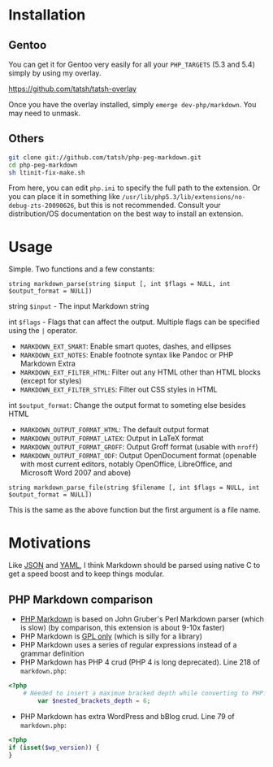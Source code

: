 # Installation

## Gentoo

You can get it for Gentoo very easily for all your `PHP_TARGETS` (5.3 and 5.4) simply by using my overlay.

https://github.com/tatsh/tatsh-overlay

Once you have the overlay installed, simply `emerge dev-php/markdown`. You may need to unmask.

## Others

```bash
git clone git://github.com/tatsh/php-peg-markdown.git
cd php-peg-markdown
sh ltinit-fix-make.sh
```

From here, you can edit `php.ini` to specify the full path to the extension. Or you can place it in something like `/usr/lib/php5.3/lib/extensions/no-debug-zts-20090626`, but this is not recommended. Consult your distribution/OS documentation on the best way to install an extension.

# Usage

Simple. Two functions and a few constants:

```
string markdown_parse(string $input [, int $flags = NULL, int $output_format = NULL])
```

string `$input` - The input Markdown string

int `$flags` - Flags that can affect the output. Multiple flags can be specified using the `|` operator.

* `MARKDOWN_EXT_SMART`: Enable smart quotes, dashes, and ellipses
* `MARKDOWN_EXT_NOTES`: Enable footnote syntax like Pandoc or PHP Markdown Extra
* `MARKDOWN_EXT_FILTER_HTML`: Filter out any HTML other than HTML blocks (except for styles)
* `MARKDOWN_EXT_FILTER_STYLES`: Filter out CSS styles in HTML

int `$output_format`: Change the output format to someting else besides HTML

* `MARKDOWN_OUTPUT_FORMAT_HTML`: The default output format
* `MARKDOWN_OUTPUT_FORMAT_LATEX`: Output in LaTeX format
* `MARKDOWN_OUTPUT_FORMAT_GROFF`: Output Groff format (usable with `nroff`)
* `MARKDOWN_OUTPUT_FORMAT_ODF`: Output OpenDocument format (openable with most current editors, notably OpenOffice, LibreOffice, and Microsoft Word 2007 and above)

```
string markdown_parse_file(string $filename [, int $flags = NULL, int $output_format = NULL])
```

This is the same as the above function but the first argument is a file name.

# Motivations

Like [JSON](http://php.net/manual/en/function.json-decode.php) and [YAML](http://www.php.net/manual/en/function.yaml-parse.php), I think Markdown should be parsed using native C to get a speed boost and to keep things modular.

## PHP Markdown comparison

* [PHP Markdown](http://michelf.com/projects/php-markdown/) is based on John Gruber's Perl Markdown parser (which is slow) (by comparison, this extension is about 9-10x faster)
* PHP Markdown is [GPL only](http://michelf.com/projects/php-markdown/license/) (which is silly for a library)
* PHP Markdown uses a series of regular expressions instead of a grammar definition
* PHP Markdown has PHP 4 crud (PHP 4 is long deprecated). Line 218 of `markdown.php`:

```php
<?php
	# Needed to insert a maximum bracked depth while converting to PHP.
		var $nested_brackets_depth = 6;
```

* PHP Markdown has extra WordPress and bBlog crud. Line 79 of `markdown.php`:

```php
<?php
if (isset($wp_version)) {
}
```
